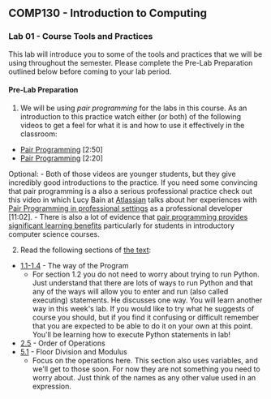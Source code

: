 ## COMP130 - Introduction to Computing

### Lab 01 - Course Tools and Practices

This lab will introduce you to some of the tools and practices that we will be using throughout the semester.  Please complete the Pre-Lab Preparation outlined below before coming to your lab period.

#### Pre-Lab Preparation

1. We will be using *pair programming* for the labs in this course.  As an introduction to this practice watch either (or both) of the following videos to get a feel for what it is and how to use it effectively in the classroom:
  - [Pair Programming](https://www.youtube.com/watch?v=vgkahOzFH2Q) [2:50]
  - [Pair Programming](https://www.youtube.com/watch?v=q7d_JtyCq1A) [2:20]  

  Optional:
    - Both of those videos are younger students, but they give incredibly good introductions to the practice.  If you need some convincing that pair programming is a also a serious professional practice check out this video in which Lucy Bain at [Atlassian](https://www.atlassian.com) talks about her experiences with [Pair Programming in professional settings](https://www.youtube.com/watch?v=cl1PTUQvcX0) as a professional developer [11:02].
    - There is also a lot of evidence that [pair programming provides significant learning benefits](https://www.tandfonline.com/doi/full/10.1080/08993408.2011.579808) particularly for students in introductory computer science courses.

2. Read the following sections of [the text](http://greenteapress.com/thinkpython2/html/index.html):
  - [1.1-1.4](http://greenteapress.com/thinkpython2/html/thinkpython2002.html) - The way of the Program
    - For section 1.2 you do not need to worry about trying to run Python.  Just understand that there are lots of ways to run Python and that any of the ways will allow you to enter and run (also called executing) statements.  He discusses one way.  You will learn another way in this week's lab.  If you would like to try what he suggests of course you should, but if you find it confusing or difficult remember that you are expected to be able to do it on your own at this point. You'll be learning how to execute Python statements in lab!  
  - [2.5](http://greenteapress.com/thinkpython2/html/thinkpython2003.html#sec20) - Order of Operations  
  - [5.1](http://greenteapress.com/thinkpython2/html/thinkpython2006.html#sec55) - Floor Division and Modulus  
    - Focus on the operations here.  This section also uses variables, and we'll get to those soon. For now they are not something you need to worry about. Just think of the names as any other value used in an expression.

